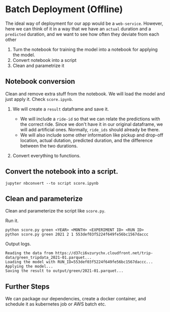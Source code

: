 # Batch Deployment (Offline)
The ideal way of deployment for our app would be a `web-service`. However, here we can think of it in a way that we have an `actual` duration and a `predicted` duration, and we want to see how often they deviate from each other


1. Turn the notebook for training the model into a notebook for applying the model.
2. Convert notebook into a script
3. Clean and parametrize it

## Notebook conversion
Clean and remove extra stuff from the notebook. We will load the model and just apply it. Check `score.ipynb`.

1. We will create a `result` dataframe and save it.
   - We will include a `ride-id` so that we can relate the predictions with the correct ride. Since we don't have it in our original dataframe, we will add artificial ones. Normally, `ride_ids` should already be there.
   - We will also include some other information like pickup and drop-off location, actual dutation, predicted duration, and the difference between the two durations.

2. Convert everything to functions.

## Convert the notebook into a script.
```
jupyter nbconvert --to script score.ipynb
```

## Clean and parameterize
Clean and parameterize the script like `score.py`.

Run it.
```
python score.py green <YEAR> <MONTH> <EXPERIMENT ID> <RUN ID>
python score.py green 2021 2 1 553def03f5224f649fe56bc1567daccc
```

Output logs.
```
Reading the data from https://d37ci6vzurychx.cloudfront.net/trip-data/green_tripdata_2021-01.parquet...
Loading the model with RUN_ID=553def03f5224f649fe56bc1567daccc...
Applying the model...
Saving the result to output/green/2021-01.parquet...
```

## Further Steps
We can package our dependencies, create a docker container, and schedule it as kubernetes job or AWS batch etc.

